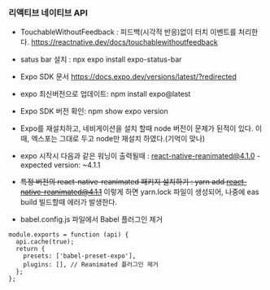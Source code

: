 ### 리액티브 네이티브 API

- TouchableWithoutFeedback : 피드백(시각적 반응)없이 터치 이벤트를 처리한다. https://reactnative.dev/docs/touchablewithoutfeedback
- satus bar 설치 : npx expo install expo-status-bar
- Expo SDK 문서 https://docs.expo.dev/versions/latest/?redirected
- expo 최신버전으로 업데이트: npm install expo@latest
- Expo SDK 버전 확인:  npm show expo version
- Expo를 재설치하고, 네비게이션을 설치 할때 node 버전이 문제가 된적이 있다. 이때, 엑스포는 그대로 두고 node만 재설치 하였다.(기억이 맞나)

- expo 시작시 다음과 같은 워닝이 출력될때 : react-native-reanimated@4.1.0 - expected version: ~4.1.1
- ~~특정 버전의 react-native-reanimated 패키지 설치하기 :   yarn add react-native-reanimated@4.1.1~~  이렇게 하면 yarn.lock 파일이 생성되어, 나중에 eas build 빌드할때 에러가 발생한다.
- babel.config.js 파일에서 Babel 플러그인 제거
```
module.exports = function (api) {
  api.cache(true);
  return {
    presets: ['babel-preset-expo'],
    plugins: [], // Reanimated 플러그인 제거
  };
};
```
